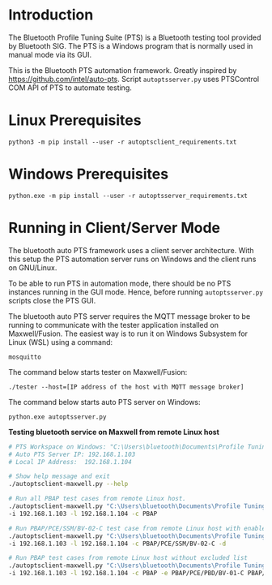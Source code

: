 # Introduction

The Bluetooth Profile Tuning Suite (PTS) is a Bluetooth testing tool provided by Bluetooth SIG. The PTS is a Windows program that is normally used in manual mode via its GUI.

This is the Bluetooth PTS automation framework. Greatly inspired by https://github.com/intel/auto-pts.
Script ```autoptsserver.py``` uses PTSControl COM API of PTS to automate testing.

# Linux Prerequisites

    python3 -m pip install --user -r autoptsclient_requirements.txt

# Windows Prerequisites

    python.exe -m pip install --user -r autoptsserver_requirements.txt

# Running in Client/Server Mode

The bluetooth auto PTS framework uses a client server architecture.
With this setup the PTS automation server runs on Windows and the client runs on GNU/Linux.

To be able to run PTS in automation mode, there should be no PTS instances running in the GUI mode. Hence, before running ```autoptsserver.py``` scripts close the PTS GUI.

The bluetooth auto PTS server requires the MQTT message broker to be running to communicate
with the tester application installed on Maxwell/Fusion. The easiest way is to run it on Windows Subsystem for Linux (WSL) using a command:

    mosquitto

The command below starts tester on Maxwell/Fusion:

    ./tester --host=[IP address of the host with MQTT message broker]

The command below starts auto PTS server on Windows:

    python.exe autoptsserver.py

**Testing bluetooth service on Maxwell from remote Linux host**

```bash
# PTS Workspace on Windows: "C:\Users\bluetooth\Documents\Profile Tuning Suite\Maxwell\Maxwell.pqw6"
# Auto PTS Server IP: 192.168.1.103
# Local IP Address:  192.168.1.104

# Show help message and exit
./autoptsclient-maxwell.py --help

# Run all PBAP test cases from remote Linux host.
./autoptsclient-maxwell.py "C:\Users\bluetooth\Documents\Profile Tuning Suite\Maxwell\Maxwell.pqw6" \
-i 192.168.1.103 -l 192.168.1.104 -c PBAP

# Run PBAP/PCE/SSM/BV-02-C test case from remote Linux host with enable the PTS maximum logging.
./autoptsclient-maxwell.py "C:\Users\bluetooth\Documents\Profile Tuning Suite\Maxwell\Maxwell.pqw6" \
-i 192.168.1.103 -l 192.168.1.104 -c PBAP/PCE/SSM/BV-02-C -d

# Run PBAP test cases from remote Linux host without excluded list
./autoptsclient-maxwell.py "C:\Users\bluetooth\Documents\Profile Tuning Suite\Maxwell\Maxwell.pqw6" \
-i 192.168.1.103 -l 192.168.1.104 -c PBAP -e PBAP/PCE/PBD/BV-01-C PBAP/PCE/PBF/BV-02-I
```
